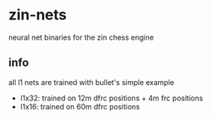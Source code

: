 # zin-nets
neural net binaries for the zin chess engine

## info
all l1 nets are trained with bullet's simple example
- l1x32: trained on 12m dfrc positions + 4m frc positions
- l1x16: trained on 60m dfrc positions
